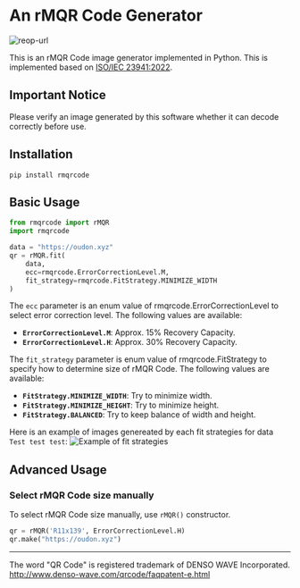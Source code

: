 # An rMQR Code Generator
![reop-url](https://user-images.githubusercontent.com/14174940/172978619-accbf9d0-9dd8-4b19-b47e-ad139a68dcc9.png)


This is an rMQR Code image generator implemented in Python. This is implemented based on [ISO/IEC 23941:2022](https://www.iso.org/standard/77404.html).


## Important Notice
Please verify an image generated by this software whether it can decode correctly before use.


## Installation
```
pip install rmqrcode
```


## Basic Usage
```py
from rmqrcode import rMQR
import rmqrcode

data = "https://oudon.xyz"
qr = rMQR.fit(
    data,
    ecc=rmqrcode.ErrorCorrectionLevel.M,
    fit_strategy=rmqrcode.FitStrategy.MINIMIZE_WIDTH
)
```

The `ecc` parameter is an enum value of rmqrcode.ErrorCorrectionLevel to select error correction level. The following values are available:
- **`ErrorCorrectionLevel.M`**: Approx. 15% Recovery Capacity.
- **`ErrorCorrectionLevel.H`**: Approx. 30% Recovery Capacity.

The `fit_strategy` parameter is enum value of rmqrcode.FitStrategy to specify how to determine size of rMQR Code. The following values are available:
- **`FitStrategy.MINIMIZE_WIDTH`**: Try to minimize width.
- **`FitStrategy.MINIMIZE_HEIGHT`**: Try to minimize height.
- **`FitStrategy.BALANCED`**: Try to keep balance of width and height.

Here is an example of images genereated by each fit strategies for data `Test test test`:
![Example of fit strategies](https://user-images.githubusercontent.com/14174940/172822478-4f2b5fb8-49bd-464f-b6b2-c7347f71cbf5.png)


## Advanced Usage
### Select rMQR Code size manually
To select rMQR Code size manually, use `rMQR()` constructor.
```py
qr = rMQR('R11x139', ErrorCorrectionLevel.H)
qr.make("https://oudon.xyz")
```


----
The word "QR Code" is registered trademark of DENSO WAVE Incorporated.<br>
http://www.denso-wave.com/qrcode/faqpatent-e.html
